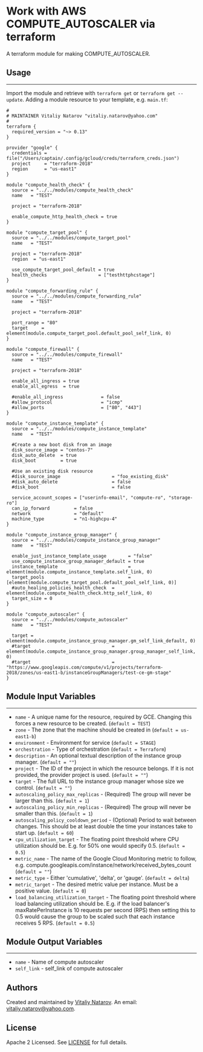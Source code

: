 # Work with AWS COMPUTE_AUTOSCALER via terraform

A terraform module for making COMPUTE_AUTOSCALER.


## Usage
----------------------
Import the module and retrieve with ```terraform get``` or ```terraform get --update```. Adding a module resource to your template, e.g. `main.tf`:

```
#
# MAINTAINER Vitaliy Natarov "vitaliy.natarov@yahoo.com"
#
terraform {
  required_version = "~> 0.13"
}

provider "google" {
  credentials = file("/Users/captain/.config/gcloud/creds/terraform_creds.json")
  project     = "terraform-2018"
  region      = "us-east1"
}

module "compute_health_check" {
  source = "../../modules/compute_health_check"
  name   = "TEST"

  project = "terraform-2018"

  enable_compute_http_health_check = true
}

module "compute_target_pool" {
  source = "../../modules/compute_target_pool"
  name   = "TEST"

  project = "terraform-2018"
  region  = "us-east1"

  use_compute_target_pool_default = true
  health_checks                   = ["testhttphcstage"]
}

module "compute_forwarding_rule" {
  source = "../../modules/compute_forwarding_rule"
  name   = "TEST"

  project = "terraform-2018"

  port_range = "80"
  target     = element(module.compute_target_pool.default_pool_self_link, 0)
}

module "compute_firewall" {
  source = "../../modules/compute_firewall"
  name   = "TEST"

  project = "terraform-2018"

  enable_all_ingress = true
  enable_all_egress  = true

  #enable_all_ingress              = false
  #allow_protocol                  = "icmp"
  #allow_ports                     = ["80", "443"]
}

module "compute_instance_template" {
  source = "../../modules/compute_instance_template"
  name   = "TEST"

  #Create a new boot disk from an image
  disk_source_image = "centos-7"
  disk_auto_delete  = true
  disk_boot         = true

  #Use an existing disk resource
  #disk_source_image                   = "foo_existing_disk"
  #disk_auto_delete                    = false
  #disk_boot                           = false

  service_account_scopes = ["userinfo-email", "compute-ro", "storage-ro"]
  can_ip_forward         = false
  network                = "default"
  machine_type           = "n1-highcpu-4"
}

module "compute_instance_group_manager" {
  source = "../../modules/compute_instance_group_manager"
  name   = "TEST"

  enable_just_instance_template_usage        = "false"
  use_compute_instance_group_manager_default = true
  instance_template                          = element(module.compute_instance_template.self_link, 0)
  target_pools                               = [element(module.compute_target_pool.default_pool_self_link, 0)]
  #auto_healing_policies_health_check  = element(module.compute_health_check.http_self_link, 0)
  target_size = 0
}

module "compute_autoscaler" {
  source = "../../modules/compute_autoscaler"
  name   = "TEST"

  target = element(module.compute_instance_group_manager.gm_self_link_default, 0)
  #target                              = element(module.compute_instance_group_manager.group_manager_self_link, 0)
  #target                              = "https://www.googleapis.com/compute/v1/projects/terraform-2018/zones/us-east1-b/instanceGroupManagers/test-ce-gm-stage"
}
```

## Module Input Variables
----------------------
- `name` - A unique name for the resource, required by GCE. Changing this forces a new resource to be created. (`default = TEST`)
- `zone` - The zone that the machine should be created in (`default = us-east1-b`)
- `environment` - Environment for service (`default = STAGE`)
- `orchestration` - Type of orchestration (`default = Terraform`)
- `description` - An optional textual description of the instance group manager. (`default = ""`)
- `project` - The ID of the project in which the resource belongs. If it is not provided, the provider project is used. (`default = ""`)
- `target` - The full URL to the instance group manager whose size we control. (`default = ""`)
- `autoscaling_policy_max_replicas` - (Required) The group will never be larger than this. (`default = 1`)
- `autoscaling_policy_min_replicas` - (Required) The group will never be smaller than this. (`default = 1`)
- `autoscaling_policy_cooldown_period` - (Optional) Period to wait between changes. This should be at least double the time your instances take to start up. (`default = 60`)
- `cpu_utilization_target` - The floating point threshold where CPU utilization should be. E.g. for 50% one would specify 0.5. (`default = 0.5`)
- `metric_name` - The name of the Google Cloud Monitoring metric to follow, e.g. compute.googleapis.com/instance/network/received_bytes_count (`default = ""`)
- `metric_type` - Either 'cumulative', 'delta', or 'gauge'. (`default = delta`)
- `metric_target` - The desired metric value per instance. Must be a positive value. (`default = 0`)
- `load_balancing_utilization_target` - The floating point threshold where load balancing utilization should be. E.g. if the load balancer's maxRatePerInstance is 10 requests per second (RPS) then setting this to 0.5 would cause the group to be scaled such that each instance receives 5 RPS. (`default = 0.5`)

## Module Output Variables
----------------------
- `name` - Name of compute autoscaler
- `self_link` - self_link of compute autoscaler


## Authors

Created and maintained by [Vitaliy Natarov](https://github.com/SebastianUA). An email: [vitaliy.natarov@yahoo.com](vitaliy.natarov@yahoo.com).

## License

Apache 2 Licensed. See [LICENSE](https://github.com/SebastianUA/terraform/blob/master/LICENSE) for full details.
